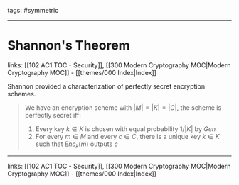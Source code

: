 tags: #symmetric 

---
# Shannon's Theorem

links:  [[102 AC1 TOC - Security]], [[300 Modern Cryptography MOC|Modern Cryptography MOC]] - [[themes/000 Index|Index]]

Shannon provided a characterization of perfectly secret encryption schemes.

> We have an encryption scheme with $|M| = |K| = |C|$, the scheme is perfectly secret iff:
> 
> 	1. Every key $k \in K$ is chosen with equal probability $1/|K|$ by $Gen$
> 	2. For every $m \in M$ and every $c \in C$, there is a unique key $k \in K$ such that $Enc_k(m)$ outputs $c$

---
links:  [[102 AC1 TOC - Security]], [[300 Modern Cryptography MOC|Modern Cryptography MOC]] - [[themes/000 Index|Index]]